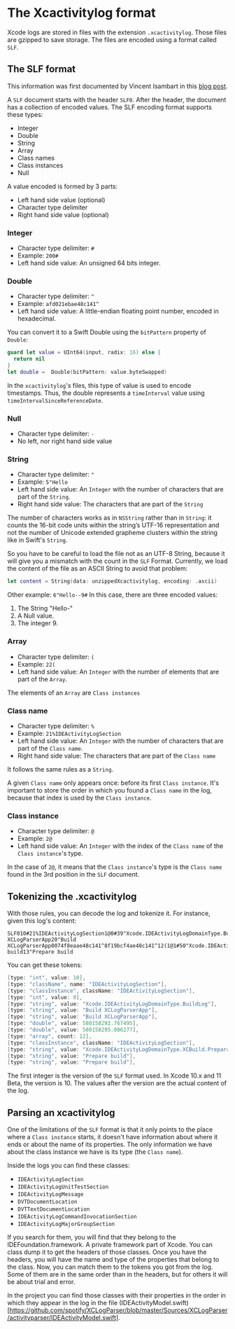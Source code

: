 # The Xcactivitylog format

Xcode logs are stored in files with the extension `.xcactivitylog`. Those files are gzipped to save storage. The files are encoded using a format called `SLF`.

## The SLF format

This information was first documented by Vincent Isambart in this [blog post](https://techlife.cookpad.com/entry/2017/12/08/124532).

A `SLF` document starts with the header `SLF0`. After the header, the document has a collection of encoded values. The SLF encoding format supports these types:

- Integer
- Double
- String
- Array
- Class names
- Class instances
- Null

A value encoded is formed by 3 parts:

- Left hand side value (optional)
- Character type delimiter
- Right hand side value (optional)

### Integer

- Character type delimiter: `#`
- Example: `200#`
- Left hand side value: An unsigned 64 bits integer.

### Double

- Character type delimiter: `^`
- Example: `afd021ebae48c141^`
- Left hand side value: A little-endian floating point number, encoded in hexadecimal.

You can convert it to a Swift Double using the `bitPattern` property of `Double`:

```swift
guard let value = UInt64(input, radix: 16) else {
  return nil
}
let double =  Double(bitPattern: value.byteSwapped)
```

In the `xcactivitylog`'s files, this type of value is used to encode timestamps. Thus, the double represents a `timeInterval` value using `timeIntervalSinceReferenceDate`.

### Null

- Character type delimiter: `-`
- No left, nor right hand side value

### String

- Character type delimiter: `"`
- Example: `5"Hello`
- Left hand side value: An `Integer` with the number of characters that are part of the `String`.
- Right hand side value: The characters that are part of the `String`

The number of characters works as in `NSString` rather than in `String`: it counts the 16-bit code units within the string’s UTF-16 representation and not the number of Unicode extended grapheme clusters within the string like in Swift's `String`.

So you have to be careful to load the file not as an UTF-8 String, because it will give you a mismatch with the count in the `SLF` Format. Currently, we load the content of the file as an ASCII String to avoid that problem:

```swift
let content = String(data: unzippedXcactivitylog, encoding: .ascii)
```

Other example:
`6"Hello--9#`
In this case, there are three encoded values:

1. The String "Hello-"
2. A Null value.
3. The integer 9.

### Array

- Character type delimiter: `(`
- Example: `22(`
- Left hand side value: An `Integer` with the number of elements that are part of the `Array`.

The elements of an `Array` are `Class instances`

### Class name

- Character type delimiter: `%`
- Example: `21%IDEActivityLogSection`
- Left hand side value: An `Integer` with the number of characters that are part of the `Class name`.
- Right hand side value: The characters that are part of the `Class name`

It follows the same rules as a `String`.

A given `Class name` only appears once: before its first `Class instance`. It's important to store the order in which you found a `Class name` in the log, because that index is used by the `Class instance`.

### Class instance

- Character type delimiter: `@`
- Example: `2@`
- Left hand side value: An `Integer` with the index of the `Class name` of the `Class instance`'s type.

In the case of `2@`, it means that the `Class instance`'s type is the `Class name` found in the 3rd position in the `SLF` document.

## Tokenizing the .xcactivitylog

With those rules, you can decode the log and tokenize it. For instance, given this log's content:

```
SLF010#21%IDEActivityLogSection1@0#39"Xcode.IDEActivityLogDomainType.BuildLog20"Build XCLogParserApp20"Build XCLogParserApp0074f8eaae48c141^8f19bcf4ae48c141^12(1@1#50"Xcode.IDEActivityLogDomainType.XCBuild.Preparation13"Prepare build13"Prepare build
```

You can get these tokens:

```swift
[type: "int", value: 10],
[type: "className", name: "IDEActivityLogSection"],
[type: "classInstance", className: "IDEActivityLogSection"],
[type: "int", value: 0],
[type: "string", value: "Xcode.IDEActivityLogDomainType.BuildLog"],
[type: "string", value: "Build XCLogParserApp"],
[type: "string", value: "Build XCLogParserApp"],
[type: "double", value: 580158292.767495],
[type: "double", value: 580158295.086277],
[type: "array", count: 12],
[type: "classInstance", className: "IDEActivityLogSection"],
[type: "string", value: "Xcode.IDEActivityLogDomainType.XCBuild.Preparation"],
[type: "string", value: "Prepare build"],
[type: "string", value: "Prepare build"],
```

The first integer is the version of the `SLF` format used. In Xcode 10.x and 11 Beta, the version is 10. The values after the version are the actual content of the log.

## Parsing an xcactivitylog

One of the limitations of the `SLF` format is that it only points to the place where a `Class instance` starts, it doesn't have information about where it ends or about the name of its properties. The only information we have about the class instance we have is its type (the `Class name`).

Inside the logs you can find these classes:

- `IDEActivityLogSection`
- `IDEActivityLogUnitTestSection`
- `IDEActivityLogMessage`
- `DVTDocumentLocation`
- `DVTTextDocumentLocation`
- `IDEActivityLogCommandInvocationSection`
- `IDEActivityLogMajorGroupSection`

If you search for them, you will find that they belong to the IDEFoundation.framework. A private framework part of Xcode. You can class dump it to get the headers of those classes. Once you have the headers, you will have the name and type of the properties that belong to the class. Now, you can match them to the tokens you got from the log. Some of them are in the same order than in the headers, but for others it will be about trial and error.

In the project you can find those classes with their properties in the order in which they appear in the log in the file (IDEActivityModel.swift)[https://github.com/spotify/XCLogParser/blob/master/Sources/XCLogParser/activityparser/IDEActivityModel.swift].
